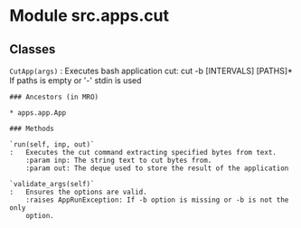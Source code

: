 Module src.apps.cut
===================

Classes
-------

`CutApp(args)`
:   Executes bash application cut:
    cut -b [INTERVALS] [PATHS]*
    If paths is empty or '-' stdin is used

    ### Ancestors (in MRO)

    * apps.app.App

    ### Methods

    `run(self, inp, out)`
    :   Executes the cut command extracting specified bytes from text.
        :param inp: The string text to cut bytes from.
        :param out: The deque used to store the result of the application

    `validate_args(self)`
    :   Ensures the options are valid.
        :raises AppRunException: If -b option is missing or -b is not the only
        option.